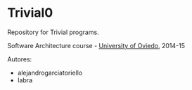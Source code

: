Trivial0
=============

Repository for Trivial programs. 

Software Architecture course - [University of Oviedo](http://www.uniovi.es), 2014-15

Autores:
* alejandrogarciatoriello
* labra



